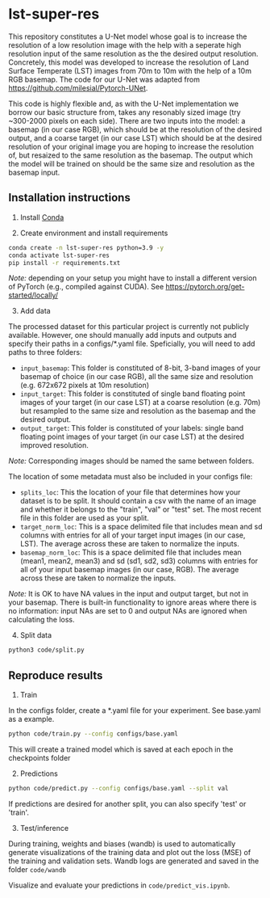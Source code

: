 # lst-super-res
This repository constitutes a U-Net model whose goal is to increase the resolution of a low resolution image with the help with a seperate high resolution input of the same resolution as the the desired output resolution. Concretely, this model was developed to increase the resolution of Land Surface Temperate (LST) images from 70m to 10m with the help of a 10m RGB basemap. The code for our U-Net was adapted from https://github.com/milesial/Pytorch-UNet. 

This code is highly flexible and, as with the U-Net implementation we borrow our basic structure from, takes any resonably sized image (try ~300-2000 pixels on each side). There are two inputs into the model: a basemap (in our case RGB), which should be at the resolution of the desired output, and a coarse target (in our case LST) which should be at the desired resolution of your original image you are hoping to increase the resolution of, but resaized to the same resolution as the basemap. The output which the model will be trained on should be the same size and resolution as the basemap input. 


## Installation instructions

1. Install [Conda](http://conda.io/)

2. Create environment and install requirements

```bash
conda create -n lst-super-res python=3.9 -y
conda activate lst-super-res
pip install -r requirements.txt
```

_Note:_ depending on your setup you might have to install a different version of PyTorch (e.g., compiled against CUDA). See https://pytorch.org/get-started/locally/

3. Add data

The processed dataset for this particular project is currently not publicly available. However, one should manually add inputs and outputs and specify their paths in a configs/*.yaml file. Speficially, you will need to add paths to three folders:

- `input_basemap`: This folder is constituted of 8-bit, 3-band images of your basemap of choice (in our case RGB), all the same size and resolution (e.g. 672x672 pixels at 10m resolution)
- `input_target`: This folder is constituted of single band floating point images of your target (in our case LST) at a coarse resolution (e.g. 70m) but resampled to the same size and resolution as the basemap and the desired output. 
- `output_target`: This folder is constituted of your labels: single band floating point images of your target (in our case LST) at the desired improved resolution. 

_Note:_ Corresponding images should be named the same between folders. 

The location of some metadata must also be included in your configs file:
- `splits_loc`: This the location of your file that determines how your dataset is to be split. It should contain a csv with the name of an image and whether it belongs to the "train", "val" or "test" set. The most recent file in this folder are used as your split. 
- `target_norm_loc`: This is a space delimited file that includes mean and sd columns with entries for all of your target input images (in our case, LST). The average across these are taken to normalize the inputs. 
- `basemap_norm_loc`: This is a space delimited file that includes mean (mean1, mean2, mean3) and sd (sd1, sd2, sd3) columns with entries for all of your input basemap images (in our case, RGB). The average across these are taken to normalize the inputs. 

_Note:_ It is OK to have NA values in the input and output target, but not in your basemap. There is built-in functionality to ignore areas where there is no information: input NAs are set to 0 and output NAs are ignored when calculating the loss.

4. Split data

```bash
python3 code/split.py
```

## Reproduce results

1. Train

In the configs folder, create a *.yaml file for your experiment. See base.yaml as a example. 

```bash
python code/train.py --config configs/base.yaml
```

This will create a trained model which is saved at each epoch in the checkpoints folder

2. Predictions

```bash
python code/predict.py --config configs/base.yaml --split val
```

If predictions are desired for another split, you can also specify 'test' or 'train'. 

3. Test/inference

During training, weights and biases (wandb) is used to automatically generate visualizations of the training data and plot out the loss (MSE) of the training and validation sets. Wandb logs are generated and saved in the folder `code/wandb`

Visualize and evaluate your predictions in `code/predict_vis.ipynb`.
